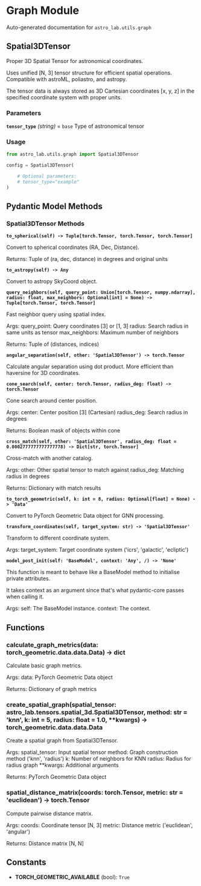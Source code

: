 # Graph Module

Auto-generated documentation for `astro_lab.utils.graph`

## Spatial3DTensor

Proper 3D Spatial Tensor for astronomical coordinates.

Uses unified [N, 3] tensor structure for efficient spatial operations.
Compatible with astroML, poliastro, and astropy.

The tensor data is always stored as 3D Cartesian coordinates [x, y, z]
in the specified coordinate system with proper units.

### Parameters

**`tensor_type`** *(string)* = `base`
  Type of astronomical tensor

### Usage

```python
from astro_lab.utils.graph import Spatial3DTensor

config = Spatial3DTensor(

    # Optional parameters:
    # tensor_type="example"
)
```

## Pydantic Model Methods

### Spatial3DTensor Methods

**`to_spherical(self) -> Tuple[torch.Tensor, torch.Tensor, torch.Tensor]`**

Convert to spherical coordinates (RA, Dec, Distance).

Returns:
Tuple of (ra, dec, distance) in degrees and original units

**`to_astropy(self) -> Any`**

Convert to astropy SkyCoord object.

**`query_neighbors(self, query_point: Union[torch.Tensor, numpy.ndarray], radius: float, max_neighbors: Optional[int] = None) -> Tuple[torch.Tensor, torch.Tensor]`**

Fast neighbor query using spatial index.

Args:
query_point: Query coordinates [3] or [1, 3]
radius: Search radius in same units as tensor
max_neighbors: Maximum number of neighbors

Returns:
Tuple of (distances, indices)

**`angular_separation(self, other: 'Spatial3DTensor') -> torch.Tensor`**

Calculate angular separation using dot product.
More efficient than haversine for 3D coordinates.

**`cone_search(self, center: torch.Tensor, radius_deg: float) -> torch.Tensor`**

Cone search around center position.

Args:
center: Center position [3] (Cartesian)
radius_deg: Search radius in degrees

Returns:
Boolean mask of objects within cone

**`cross_match(self, other: 'Spatial3DTensor', radius_deg: float = 0.0002777777777777778) -> Dict[str, torch.Tensor]`**

Cross-match with another catalog.

Args:
other: Other spatial tensor to match against
radius_deg: Matching radius in degrees

Returns:
Dictionary with match results

**`to_torch_geometric(self, k: int = 8, radius: Optional[float] = None) -> 'Data'`**

Convert to PyTorch Geometric Data object for GNN processing.

**`transform_coordinates(self, target_system: str) -> 'Spatial3DTensor'`**

Transform to different coordinate system.

Args:
target_system: Target coordinate system ('icrs', 'galactic', 'ecliptic')

**`model_post_init(self: 'BaseModel', context: 'Any', /) -> 'None'`**

This function is meant to behave like a BaseModel method to initialise private attributes.

It takes context as an argument since that's what pydantic-core passes when calling it.

Args:
self: The BaseModel instance.
context: The context.

## Functions

### calculate_graph_metrics(data: torch_geometric.data.data.Data) -> dict

Calculate basic graph metrics.

Args:
    data: PyTorch Geometric Data object

Returns:
    Dictionary of graph metrics

### create_spatial_graph(spatial_tensor: astro_lab.tensors.spatial_3d.Spatial3DTensor, method: str = 'knn', k: int = 5, radius: float = 1.0, **kwargs) -> torch_geometric.data.data.Data

Create a spatial graph from Spatial3DTensor.

Args:
    spatial_tensor: Input spatial tensor
    method: Graph construction method ('knn', 'radius')
    k: Number of neighbors for KNN
    radius: Radius for radius graph
    **kwargs: Additional arguments

Returns:
    PyTorch Geometric Data object

### spatial_distance_matrix(coords: torch.Tensor, metric: str = 'euclidean') -> torch.Tensor

Compute pairwise distance matrix.

Args:
    coords: Coordinate tensor [N, 3]
    metric: Distance metric ('euclidean', 'angular')

Returns:
    Distance matrix [N, N]

## Constants

- **TORCH_GEOMETRIC_AVAILABLE** (bool): `True`
